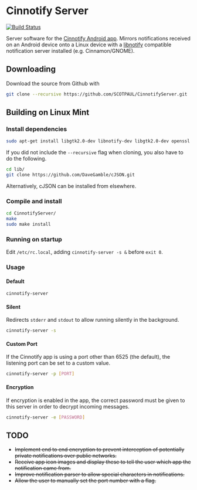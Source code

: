 # Cinnotify Server

[![Build Status](https://travis-ci.org/SCOTPAUL/CinnotifyServer.svg?branch=master)](https://travis-ci.org/SCOTPAUL/CinnotifyServer)

Server software for the [Cinnotify Android app](https://github.com/SCOTPAUL/Cinnotify). Mirrors notifications received on an Android device onto a Linux device with a [libnotify](https://developer.gnome.org/libnotify/) compatible notification server installed (e.g. Cinnamon/GNOME).

## Downloading

Download the source from Github with

```bash
git clone --recursive https://github.com/SCOTPAUL/CinnotifyServer.git
```

## Building on Linux Mint
### Install dependencies

```bash
sudo apt-get install libgtk2.0-dev libnotify-dev libgtk2.0-dev openssl
```

If you did not include the `--recursive` flag when cloning, you also have to do the following.

```bash
cd lib/
git clone https://github.com/DaveGamble/cJSON.git
```

Alternatively, cJSON can be installed from elsewhere.

### Compile and install

```bash
cd CinnotifyServer/
make
sudo make install
```

### Running on startup
Edit `/etc/rc.local`, adding `cinnotify-server -s &` before `exit 0`.

### Usage

#### Default

```bash
cinnotify-server
```

#### Silent

Redirects `stderr` and `stdout` to allow running silently in the background.

```bash
cinnotify-server -s
```

#### Custom Port

If the Cinnotify app is using a port other than 6525 (the default), the listening port can be set to a custom value.

```bash
cinnotify-server -p [PORT]
```

#### Encryption

If encryption is enabled in the app, the correct password must be given to this server in order to decrypt incoming messages.

```bash
cinnotify-server -e [PASSWORD]
```

## TODO
- ~~Implement end to end encryption to prevent interception of potentially private notifications over public networks.~~
- ~~Receive app icon images and display these to tell the user which app the notification came from.~~
- ~~Improve notification parser to allow special characters in notifications.~~
- ~~Allow the user to manually set the port number with a flag.~~
